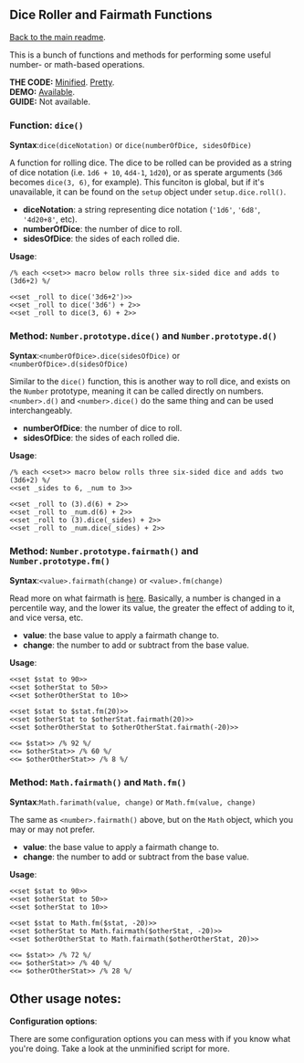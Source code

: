 ## Dice Roller and Fairmath Functions

[Back to the main readme](./README.md).

This is a bunch of functions and methods for performing some useful number- or math-based operations.

**THE CODE:** [Minified](https://github.com/ChapelR/custom-macros-for-sugarcube-2/blob/master/scripts/minified/operations.min.js). [Pretty](https://github.com/ChapelR/custom-macros-for-sugarcube-2/blob/master/scripts/operations.js).  
**DEMO:** [Available](http://macros.twinelab.net/demo?macro=dice).  
**GUIDE:** Not available.

### Function: `dice()`

**Syntax**:`dice(diceNotation)` or `dice(numberOfDice, sidesOfDice)`

A function for rolling dice.  The dice to be rolled can be provided as a string of dice notation (i.e. `1d6 + 10`, `4d4-1`, `1d20`), or as sperate arguments (`3d6` becomes `dice(3, 6)`, for example).  This funciton is global, but if it's unavailable, it can be found on the `setup` object under `setup.dice.roll()`.

* **diceNotation**: a string representing dice notation (`'1d6'`, `'6d8'`, `'4d20+8'`, etc).
* **numberOfDice**: the number of dice to roll.
* **sidesOfDice**: the sides of each rolled die.

**Usage**:
```
/% each <<set>> macro below rolls three six-sided dice and adds to (3d6+2) %/

<<set _roll to dice('3d6+2')>>
<<set _roll to dice('3d6') + 2>>
<<set _roll to dice(3, 6) + 2>>
```

### Method: `Number.prototype.dice()` and `Number.prototype.d()`

**Syntax**:`<numberOfDice>.dice(sidesOfDice)` or `<numberOfDice>.d(sidesOfDice)`

Similar to the `dice()` function, this is another way to roll dice, and exists on the `Number` prototype, meaning it can be called directly on numbers.  `<number>.d()` and `<number>.dice()` do the same thing and can be used interchangeably.

* **numberOfDice**: the number of dice to roll.
* **sidesOfDice**: the sides of each rolled die.

**Usage**:
```
/% each <<set>> macro below rolls three six-sided dice and adds two (3d6+2) %/
<<set _sides to 6, _num to 3>>

<<set _roll to (3).d(6) + 2>>
<<set _roll to _num.d(6) + 2>>
<<set _roll to (3).dice(_sides) + 2>>
<<set _roll to _num.dice(_sides) + 2>>
```

### Method: `Number.prototype.fairmath()` and `Number.prototype.fm()`

**Syntax**:`<value>.fairmath(change)` or `<value>.fm(change)`

Read more on what fairmath is [here](http://choicescriptdev.wikia.com/wiki/Arithmetic_operators#Fairmath). Basically, a number is changed in a percentile way, and the lower its value, the greater the effect of adding to it, and vice versa, etc.

* **value**: the base value to apply a fairmath change to.
* **change**: the number to add or subtract from the base value.

**Usage**:
```
<<set $stat to 90>>
<<set $otherStat to 50>>
<<set $otherOtherStat to 10>>

<<set $stat to $stat.fm(20)>>
<<set $otherStat to $otherStat.fairmath(20)>>
<<set $otherOtherStat to $otherOtherStat.fairmath(-20)>>

<<= $stat>> /% 92 %/
<<= $otherStat>> /% 60 %/
<<= $otherOtherStat>> /% 8 %/
```

### Method: `Math.fairmath()` and `Math.fm()`

**Syntax**:`Math.farimath(value, change)` or `Math.fm(value, change)`

The same as `<number>.fairmath()` above, but on the `Math` object, which you may or may not prefer.

* **value**: the base value to apply a fairmath change to.
* **change**: the number to add or subtract from the base value.

**Usage**:
```
<<set $stat to 90>>
<<set $otherStat to 50>>
<<set $otherStat to 10>>

<<set $stat to Math.fm($stat, -20)>>
<<set $otherStat to Math.fairmath($otherStat, -20)>>
<<set $otherOtherStat to Math.fairmath($otherOtherStat, 20)>>

<<= $stat>> /% 72 %/
<<= $otherStat>> /% 40 %/
<<= $otherOtherStat>> /% 28 %/
```

## Other usage notes:

**Configuration options**:

There are some configuration options you can mess with if you know what you're doing.  Take a look at the unminified script for more.
